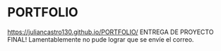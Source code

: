 # PORTFOLIO
https://juliancastro130.github.io/PORTFOLIO/
ENTREGA DE PROYECTO FINAL!
Lamentablemente no pude lograr que se envíe el correo.
